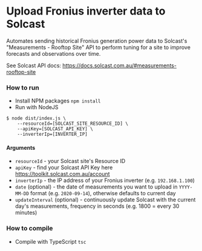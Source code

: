 # Upload Fronius inverter data to Solcast
Automates sending historical Fronius generation power data to Solcast's "Measurements - Rooftop Site" API to perform tuning for a site to improve forecasts and observations over time.

See Solcast API docs: https://docs.solcast.com.au/#measurements-rooftop-site


### How to run
- Install NPM packages `npm install`
- Run with NodeJS

```
$ node dist/index.js \
    --resourceId=[SOLCAST_SITE_RESOURCE_ID] \
    --apiKey=[SOLCAST_API_KEY] \
    --inverterIp=[INVERTER_IP]
```

#### Arguments
- `resourceId` - your Solcast site's Resource ID
- `apiKey` - find your Solcast API Key here https://toolkit.solcast.com.au/account
- `inverterIp` - the IP address of your Fronius inverter (e.g. `192.168.1.100`)
- `date` (optional) - the date of measurements you want to upload in `YYYY-MM-DD` format (e.g. `2020-09-14`), otherwise defaults to current day
- `updateInterval` (optional) - continuously update Solcast with the current day's measurements, frequency in seconds (e.g. 1800 = every 30 minutes)


### How to compile
- Compile with TypeScript `tsc`
